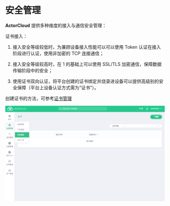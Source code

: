 # 安全管理

**ActorCloud** 提供多种维度的接入与通信安全管理：

证书接入：

1. 接入安全等级较低时，为兼顾设备接入性能可以可以使用 Token 认证在接入阶段进行认证，使用非加密的 TCP 连接通信；

2. 接入安全等级较高时，在 1 的基础上可以使用 SSL/TLS 加密通信，保障数据传输阶段中的安全；

3. 使用证书双向认证，将平台创建的证书绑定并烧录进设备可以提供高级别的安全保障（平台上设备认证方式需为“证书”）。


创建证书的方法，可参考[证书管理](./certs.md)

![init_security](_assets/init_security.png)
